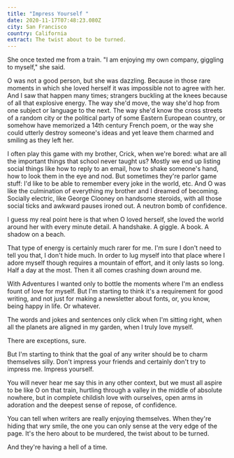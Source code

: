 ```yaml
---
title: "Impress Yourself "
date: 2020-11-17T07:48:23.080Z
city: San Francisco
country: California
extract: The twist about to be turned.
---
```

She once texted me from a train. "I am enjoying my own company, giggling to myself," she said. 

O was not a good person, but she was dazzling. Because in those rare moments in which she loved herself it was impossible not to agree with her. And I saw that happen many times; strangers buckling at the knees because of all that explosive energy. The way she'd move, the way she'd hop from one subject or language to the next. The way she'd know the cross streets of a random city or the political party of some Eastern European country, or somehow have memorized a 14th century French poem, or the way she could utterly destroy someone's ideas and yet leave them charmed and smiling as they left her.

I often play this game with my brother, Crick, when we're bored: what are all the important things that school never taught us? Mostly we end up listing social things like how to reply to an email, how to shake someone's hand, how to look them in the eye and nod. But sometimes they're parlor game stuff: I'd like to be able to remember every joke in the world, etc. And O was like the culmination of everything my brother and I dreamed of becoming. Socially electric, like George Clooney on handsome steroids, with all those social ticks and awkward pauses ironed out. A neutron bomb of confidence. 

I guess my real point here is that when O loved herself, she loved the world around her with every minute detail. A handshake. A giggle. A book. A shadow on a beach.  

That type of energy is certainly much rarer for me. I'm sure I don't need to tell you that, I don't hide much. In order to lug myself into that place where I adore myself though requires a mountain of effort, and it only lasts so long. Half a day at the most. Then it all comes crashing down around me. 

With Adventures I wanted only to bottle the moments where I'm an endless fount of love for myself. But I'm starting to think it's a requirement for good writing, and not just for making a newsletter about fonts, or, you know, being happy in life. Or whatever.

The words and jokes and sentences only click when I'm sitting right, when all the planets are aligned in my garden, when I truly love myself.

There are exceptions, sure.

But I'm starting to think that the goal of any writer should be to charm themselves silly. Don't impress your friends and certainly don't try to impress me. Impress yourself. 

You will never hear me say this in any other context, but we must all aspire to be like O on that train, hurtling through a valley in the middle of absolute nowhere, but in complete childish love with ourselves, open arms in adoration and the deepest sense of repose, of confidence. 

You can tell when writers are really enjoying themselves. When they're hiding that wry smile, the one you can only sense at the very edge of the page. It's the hero about to be murdered, the twist about to be turned.

And they're having a hell of a time.